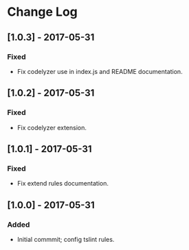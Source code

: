 # Change Log

## [1.0.3] - 2017-05-31

### Fixed
- Fix codelyzer use in index.js and README documentation.


## [1.0.2] - 2017-05-31

### Fixed
- Fix codelyzer extension.


## [1.0.1] - 2017-05-31

### Fixed
- Fix extend rules documentation.


## [1.0.0] - 2017-05-31

### Added
- Initial commmit; config tslint rules.
